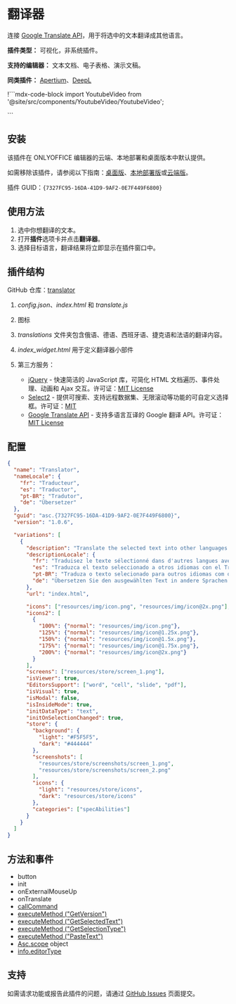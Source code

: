 # 翻译器

连接 [Google Translate API](https://cloud.google.com/translate?hl=ru)，用于将选中的文本翻译成其他语言。

**插件类型：** 可视化，非系统插件。

**支持的编辑器：** 文本文档、电子表格、演示文稿。

**同类插件：** [Apertium](https://github.com/ONLYOFFICE/onlyoffice.github.io/tree/master/sdkjs-plugins/content/apertium)、[DeepL](https://github.com/ONLYOFFICE/onlyoffice.github.io/tree/master/sdkjs-plugins/content/deepl)

!```mdx-code-block
import YoutubeVideo from '@site/src/components/YoutubeVideo/YoutubeVideo';

<YoutubeVideo videoId="jCciDL48KHE" />
```

## 安装

该插件在 ONLYOFFICE 编辑器的云端、本地部署和桌面版本中默认提供。

如需移除该插件，请参阅以下指南：[桌面版](../../tutorials/installing/onlyoffice-desktop-editors.md)、[本地部署版](../../tutorials/installing/onlyoffice-docs-on-premises.md)或[云端版](../../tutorials/installing/onlyoffice-cloud.md)。

插件 GUID：`{7327FC95-16DA-41D9-9AF2-0E7F449F6800}`

## 使用方法

1. 选中你想翻译的文本。
2. 打开**插件**选项卡并点击**翻译器**。
3. 选择目标语言，翻译结果将立即显示在插件窗口中。

## 插件结构

GitHub 仓库：[translator](https://github.com/ONLYOFFICE/onlyoffice.github.io/tree/master/sdkjs-plugins/content/translator)

1. *config.json*、*index.html* 和 *translate.js*

2. 图标

3. *translations* 文件夹包含俄语、德语、西班牙语、捷克语和法语的翻译内容。

4. *index_widget.html* 用于定义翻译器小部件

5. 第三方服务：

   - [jQuery](https://jquery.com) - 快速简洁的 JavaScript 库，可简化 HTML 文档遍历、事件处理、动画和 Ajax 交互。许可证：[MIT License](https://github.com/ONLYOFFICE/onlyoffice.github.io/blob/master/sdkjs-plugins/content/translator/licenses/jQuery.license)
   - [Select2](https://select2.org/) - 提供可搜索、支持远程数据集、无限滚动等功能的可自定义选择框。许可证：[MIT](https://github.com/ONLYOFFICE/onlyoffice.github.io/blob/master/sdkjs-plugins/content/translator/licenses/Select2.license)
   - [Google Translate API](https://cloud.google.com/translate?hl=ru) - 支持多语言互译的 Google 翻译 API。许可证：[MIT License](https://github.com/matheuss/google-translate-api/blob/master/LICENSE)

## 配置

``` json
{
  "name": "Translator",
  "nameLocale": {
    "fr": "Traducteur",
    "es": "Traductor",
    "pt-BR": "Tradutor",
    "de": "Übersetzer"
  },
  "guid": "asc.{7327FC95-16DA-41D9-9AF2-0E7F449F6800}",
  "version": "1.0.6",

  "variations": [
    {
      "description": "Translate the selected text into other languages with Google Translate.",
      "descriptionLocale": {
        "fr": "Traduisez le texte sélectionné dans d'autres langues avec Google Translate.",
        "es": "Traduzca el texto seleccionado a otros idiomas con el Traductor de Google.",
        "pt-BR": "Traduza o texto selecionado para outros idiomas com o Google Translate.",
        "de": "Übersetzen Sie den ausgewählten Text in andere Sprachen mit Google Translate."
      },
      "url": "index.html",

      "icons": ["resources/img/icon.png", "resources/img/icon@2x.png"],
      "icons2": [
        {
          "100%": {"normal": "resources/img/icon.png"},
          "125%": {"normal": "resources/img/icon@1.25x.png"},
          "150%": {"normal": "resources/img/icon@1.5x.png"},
          "175%": {"normal": "resources/img/icon@1.75x.png"},
          "200%": {"normal": "resources/img/icon@2x.png"}
        }
      ],
      "screens": ["resources/store/screen_1.png"],
      "isViewer": true,
      "EditorsSupport": ["word", "cell", "slide", "pdf"],
      "isVisual": true,
      "isModal": false,
      "isInsideMode": true,
      "initDataType": "text",
      "initOnSelectionChanged": true,
      "store": {
        "background": {
          "light": "#F5F5F5",
          "dark": "#444444"
        },
        "screenshots": [
          "resources/store/screenshots/screen_1.png",
          "resources/store/screenshots/screen_2.png"
        ],
        "icons": {
          "light": "resources/store/icons",
          "dark": "resources/store/icons"
        },
        "categories": ["specAbilities"]
      }
    }
  ]
}
```

## 方法和事件

- button
- init
- onExternalMouseUp
- onTranslate
- [callCommand](../../interacting-with-editors/overview/how-to-call-commands.md#callcommand)
- [executeMethod ("GetVersion")](../../interacting-with-editors/methods/text-document-api/Api/Methods/GetVersion.md)
- [executeMethod ("GetSelectedText")](../../interacting-with-editors/methods/text-document-api/Api/Methods/GetSelectedText.md)
- [executeMethod ("GetSelectionType")](../../interacting-with-editors/methods/text-document-api/Api/Methods/GetSelectionType.md)
- [executeMethod ("PasteText")](../../interacting-with-editors/methods/text-document-api/Api/Methods/PasteText.md)
- [Asc.scope](../../interacting-with-editors/overview/how-to-call-commands.md#ascscope-object) object
- [info.editorType](../../interacting-with-editors/overview/how-to-call-commands.md#editorType)

## 支持

如需请求功能或报告此插件的问题，请通过 [GitHub Issues](https://github.com/ONLYOFFICE/onlyoffice.github.io/issues) 页面提交。
